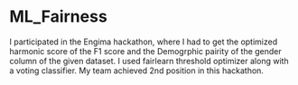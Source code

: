# ML_Fairness
I participated in the Engima hackathon, where I had to get the optimized harmonic score of the F1 score and the Demogrphic pairity of the gender column of the given dataset. I used fairlearn threshold optimizer along with a voting classifier. My team achieved 2nd position in this hackathon.
